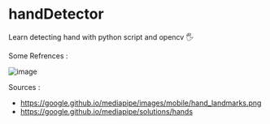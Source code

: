 # handDetector
Learn detecting hand with python script and opencv 🖐

Some Refrences : 

![image](https://user-images.githubusercontent.com/99522867/163821714-7f34c300-11be-481e-b5e5-a776a82996c4.png)

Sources : 
- https://google.github.io/mediapipe/images/mobile/hand_landmarks.png
- https://google.github.io/mediapipe/solutions/hands
